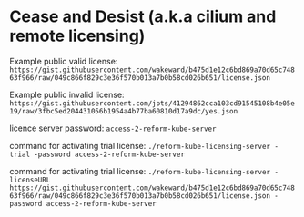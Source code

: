 # Cease and Desist (a.k.a cilium and remote licensing)

Example public valid license: `https://gist.githubusercontent.com/wakeward/b475d1e12c6bd869a70d65c74863f966/raw/049c866f829c3e36f570b013a7b0b58cd026b651/license.json`

Example public invalid license: `https://gist.githubusercontent.com/jpts/41294862cca103cd91545108b4e05e19/raw/3fbc5ed204431056b1954a4b77ba60810d17a9dc/yes.json`

licence server password: `access-2-reform-kube-server`

command for activating trial license: `./reform-kube-licensing-server -trial -password access-2-reform-kube-server`

command for activating trial license: `./reform-kube-licensing-server -licenseURL https://gist.githubusercontent.com/wakeward/b475d1e12c6bd869a70d65c74863f966/raw/049c866f829c3e36f570b013a7b0b58cd026b651/license.json -password access-2-reform-kube-server`
